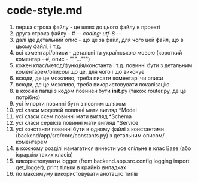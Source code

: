 # code-style.md

1) перша строка файлу - це шлях до цього файлу в проекті
2) друга строка файлу - # -*- coding: utf-8 -*-
3) далі іде детальний опис - що це за файл, для чого цей файл, що в цьому файлі, і т.д.
4) всі коментарі/описи - детальні та українською мовою (короткий коментар - #, опис - """...""")
5) кожен клас/метод/функція/константа і т.д. повинні бути з детальним коментарем/описом що це, для чого і що виконує
6) всюди, де це можливо, треба писати коментарі чи описи 
7) всюди, де це можливо, треба використовувати локалізацію
8) в кожній папці з кодом повинен бути __init__.py (також router.py, де це потрібно)
9) усі імпорти повинні бути з повним шляхом
10) усі класи моделей повинні мати вигляд *Model
11) усі класи схем повинні мати вигляд *Schema
12) усі класи сервісів повинні мати вигляд *Service
13) усі константи повинні бути в одному файлі з константами (backend/app/src/core/constants.py) з детальним описом/коментарем
14) в кожному розділі намагатися винести усе спільне в клас Base (або ієрархію таких класів)
15) використовувати logger (from backend.app.src.config.logging import get_logger), print тільки в крайніх випадках
16) по максимуму використовувати анотацію типів

